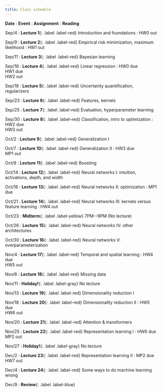 ```yaml
---
title: Class schedule
---
```


<!-- useful examples:

Sep/29
: **Student Holiday!**{: .label .label-gray} No problem session/ No lecture

Sep/4
: **Lecture 1**{: .label .label-red} [Foundations of machine learning](/main/Lectures/#lecture-1)
    : [HW0](/main/homeworks/#homework-0) out
        : [[M1]](/info/books/#primary-textbooks) <br> Ch1

Sep/25
: **Lecture 7**{: .label .label-red} Evaluating estimators, consistency
    : <br>
        : [[JWHT]](/info/books/#primary-textbooks) 5.1 (best) <br> 
        : [[M1]](/info/books/#primary-textbooks) 5.4.3 (brief) <br> 
		: [[SB]](/info/books/#primary-textbooks) 11.2 (optional) <br> 


Oct/30
: **Lecture 16**{: .label .label-red} Temporal and spatial data
    : HW4 due  <br> HW5 out
        : [[M1]](/info/books/#primary-textbooks) <br> Ch 17 - 17.2

Oct/18
: **Review sessions**{: .label .label-blue}

Oct/24
: **Midterm**{: .label .label-yellow} 7PM--9PM  (No lecture)

Oct/25
: **No problem session**{: .label .label-gray}

Dec/10
: **Review**{: .label .label-blue} -->


**Date**
: **Event**
    : **Assignment**
        : **Reading**

Sep/4
: **Lecture 1**{: .label .label-red} Introduction and foundations
    : HW0 out

Sep/9
: **Lecture 2**{: .label .label-red} Empirical risk minimization, maximum likelihood
    : HW1 out

Sep/11
: **Lecture 3**{: .label .label-red} Bayesian learning

Sep/16
: **Lecture 4**{: .label .label-red} Linear regression
    : HW0 due <br> HW1 due <br> HW2 out

Sep/18
: **Lecture 5**{: .label .label-red} Uncertainty quantification, regularizers

Sep/23
: **Lecture 6**{: .label .label-red} Features, kernels

Sep/25
: **Lecture 7**{: .label .label-red} Evaluation, hyperparameter learning

Sep/30
: **Lecture 8**{: .label .label-red} Classification, intro to optimization
    : HW2 due <br> HW3 out

Oct/2
: **Lecture 9**{: .label .label-red} Generalization I

Oct/7
: **Lecture 10**{: .label .label-red} Generalization II
    : HW3 due <br> MP1 out

Oct/9
: **Lecture 11**{: .label .label-red} Boosting 

Oct/14
: **Lecture 12**{: .label .label-red} Neural networks I: intuition, activations, depth, and width

Oct/16
: **Lecture 13**{: .label .label-red} Neural networks II: optimization 
    : MP1 due

Oct/21
: **Lecture 14**{: .label .label-red} Neural networks III: kernels versus feature learning
    : HW4 out

Oct/23
: **Midterm**{: .label .label-yellow} 7PM--9PM  (No lecture)

Oct/28
: **Lecture 15**{: .label .label-red} Neural networks IV: other architectures

Oct/30
: **Lecture 16**{: .label .label-red} Neural networks V: overparameterization

Nov/4
: **Lecture 17**{: .label .label-red} Temporal and spatial learning
    : HW4 due <br> HW5 out

Nov/6
: **Lecture 18**{: .label .label-red} Missing data

Nov/11
: **Holiday!**{: .label .label-gray} No lecture

Nov/13
: **Lecture 19**{: .label .label-red} Dimensionality reduction I

Nov/18
: **Lecture 20**{: .label .label-red} Dimensionality reduction II
    : HW5 due <br> HW6 out

Nov/20
: **Lecture 21**{: .label .label-red} Attention & transformers

Nov/25
: **Lecture 22**{: .label .label-red} Representation learning I
    : HW6 due <br> MP2 out

Nov/27
: **Holiday!**{: .label .label-gray} No lecture

Dec/2
: **Lecture 23**{: .label .label-red} Representation learning II
    : MP2 due <br> HW7 out

Dec/4
: **Lecture 24**{: .label .label-red} Some ways to do machine learning wrong

Dec/9
: **Review**{: .label .label-blue}
